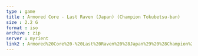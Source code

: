 ```yaml
---
type : game
title : Armored Core - Last Raven (Japan) (Champion Tokubetsu-ban)
size : 2.2 G
format : iso
archive : zip
server : myrient
link2 : Armored%20Core%20-%20Last%20Raven%20%28Japan%29%20%28Champion%20Tokubetsu-ban%29
---
```

